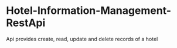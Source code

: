 # Hotel-Information-Management-RestApi
Api provides create, read, update and delete records of a hotel
